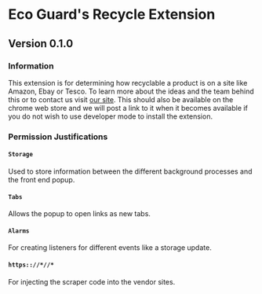 # Eco Guard's Recycle Extension
## Version 0.1.0

### Information
This extension is for determining how recyclable a product is on a site like Amazon, Ebay or Tesco. To learn more about the ideas and the team behind this or to contact us visit [our site](http://theecogaurd.co.uk).
This should also be available on the chrome web store and we will post a link to it when it becomes available if you do not wish to use developer mode to install the extension.

### Permission Justifications

#### ``` Storage ```
Used to store information between the different background processes and the front end popup.

#### ``` Tabs ```
Allows the popup to open links as new tabs.

#### ``` Alarms ```
For creating listeners for different events like a storage update.

#### ``` https:://*//* ```
For injecting the scraper code into the vendor sites.